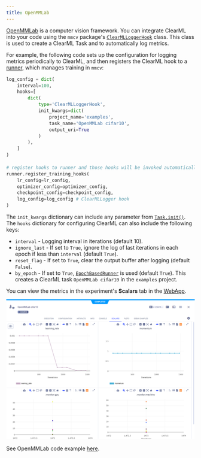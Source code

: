 ```yaml
---
title: OpenMMLab
---
```


[OpenMMLab](https://github.com/open-mmlab) is a computer vision framework. You can integrate ClearML into your 
code using the `mmcv` package's [`ClearMLLoggerHook`](https://mmcv.readthedocs.io/en/master/_modules/mmcv/runner/hooks/logger/clearml.html)
class. This class is used to create a ClearML Task and to automatically log metrics. 

For example, the following code sets up the configuration for logging metrics periodically to ClearML, and then registers
the ClearML hook to a [runner](https://mmcv.readthedocs.io/en/v1.3.8/runner.html?highlight=register_training_hooks#epochbasedrunner),
which manages training in `mmcv`:

```python
log_config = dict(
    interval=100,
    hooks=[
        dict(
            type='ClearMLLoggerHook',
            init_kwargs=dict(
                project_name='examples',
                task_name='OpenMMLab cifar10',
                output_uri=True
            )
        ),
    ]
)

# register hooks to runner and those hooks will be invoked automatically
runner.register_training_hooks(
    lr_config=lr_config,
    optimizer_config=optimizer_config,
    checkpoint_config=checkpoint_config,
    log_config=log_config # ClearMLLogger hook
)
```

 The `init_kwargs` dictionary can include any parameter from [`Task.init()`](../references/sdk/task.md#taskinit). 
The `hooks` dictionary for configuring ClearML can also include the following keys:
* `interval` - Logging interval in iterations (default 10).
* `ignore_last` - If set to `True`, ignore the log of last iterations in each epoch if less than `interval` (default `True`).
* `reset_flag` - If set to `True`,  clear the output buffer after logging (default `False`).
* `by_epoch` - If set to `True`, [`EpochBasedRunner`](https://mmcv.readthedocs.io/en/v1.3.8/runner.html?highlight=register_training_hooks#epochbasedrunner) 
is used (default `True`).
This creates a ClearML task `OpenMMLab cifar10` in the `examples` project.

You can view the metrics in the experiment's **Scalars** tab in the [WebApp](../webapp/webapp_overview.md).

![OpenMMLab scalars](../img/itegration_openmmlab_scalars.png)

See OpenMMLab code example [here](https://github.com/allegroai/clearml/blob/master/examples/frameworks/openmmlab/openmmlab_cifar10.py).